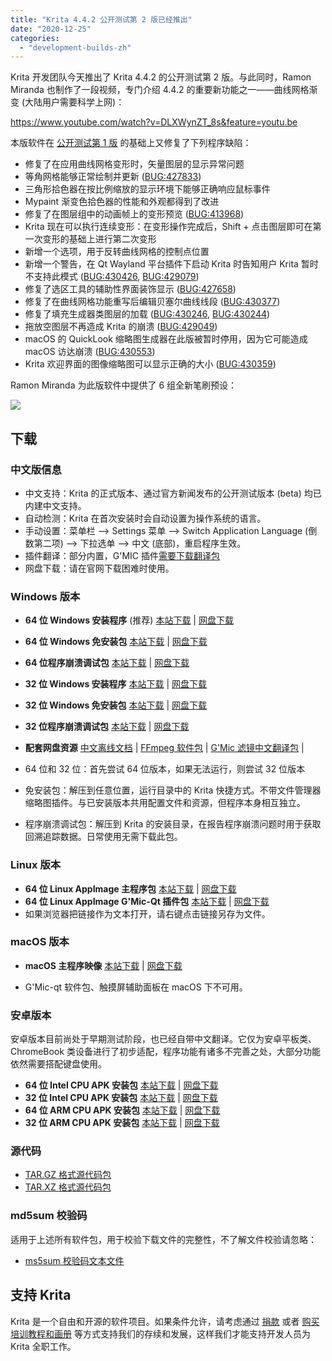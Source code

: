 ```yaml
---
title: "Krita 4.4.2 公开测试第 2 版已经推出"
date: "2020-12-25"
categories: 
  - "development-builds-zh"
---
```


Krita 开发团队今天推出了 Krita 4.4.2 的公开测试第 2 版。与此同时，Ramon Miranda 也制作了一段视频，专门介绍 4.4.2 的重要新功能之一——曲线网格渐变 (大陆用户需要科学上网)：

https://www.youtube.com/watch?v=DLXWynZT_8s&feature=youtu.be

本版软件在 [公开测试第 1 版](https://krita.org/en/item/first-beta-of-krita-4-4-2/) 的基础上又修复了下列程序缺陷：

- 修复了在应用曲线网格变形时，矢量图层的显示异常问题
- 等角网格能够正常绘制并更新 ([BUG:427833](https://bugs.kde.org/show_bug.cgi?id=427833))
- 三角形拾色器在按比例缩放的显示环境下能够正确响应鼠标事件
- Mypaint 渐变色拾色器的性能和外观都得到了改进
- 修复了在图层组中的动画帧上的变形预览 ([BUG:413968](https://bugs.kde.org/show_bug.cgi?id=413968))
- Krita 现在可以执行连续变形：在变形操作完成后，Shift + 点击图层即可在第一次变形的基础上进行第二次变形
- 新增一个选项，用于反转曲线网格的控制点位置
- 新增一个警告，在 Qt Wayland 平台插件下启动 Krita 时告知用户 Krita 暂时不支持此模式 ([BUG:430426](https://bugs.kde.org/show_bug.cgi?id=430426), [BUG:429079](https://bugs.kde.org/show_bug.cgi?id=429079))
- 修复了选区工具的辅助性界面装饰显示 ([BUG:427658](https://bugs.kde.org/show_bug.cgi?id=427658))
- 修复了在曲线网格功能重写后编辑贝塞尔曲线线段 ([BUG:430377](https://bugs.kde.org/show_bug.cgi?id=430377))
- 修复了填充生成器类图层的加载 ([BUG:430246](https://bugs.kde.org/show_bug.cgi?id=430246), [BUG:430244](https://bugs.kde.org/show_bug.cgi?id=430244))
- 拖放空图层不再造成 Krita 的崩溃 ([BUG:429049](https://bugs.kde.org/show_bug.cgi?id=429049))
- macOS 的 QuickLook 缩略图生成器在此版被暂时停用，因为它可能造成 macOS 访达崩溃 ([BUG:430553](https://bugs.kde.org/show_bug.cgi?id=430553))
- Krita 欢迎界面的图像缩略图可以显示正确的大小 ([BUG:430359](https://bugs.kde.org/show_bug.cgi?id=430359))

Ramon Miranda 为此版软件中提供了 6 组全新笔刷预设：

[![](/images/posts/2020/rgba_brushes.png)](/images/posts/2020/rgba_brushes.png)

## 下载

### 中文版信息

- 中文支持：Krita 的正式版本、通过官方新闻发布的公开测试版本 (beta) 均已内建中文支持。
- 自动检测：Krita 在首次安装时会自动设置为操作系统的语言。
- 手动设置：菜单栏 --> Settings 菜单 --> Switch Application Language (倒数第二项) --> 下拉选单 --> 中文 (底部)，重启程序生效。
- 插件翻译：部分内置，G'MIC 插件[需要下载翻译包](https://share.weiyun.com/SBopNjOn)
- 网盘下载：请在官网下载困难时使用。

### Windows 版本

- **64 位 Windows 安装程序** (推荐) [本站下载](https://download.kde.org/unstable/krita/4.4.2-beta2/krita-x64-4.4.2-beta2-setup.exe) | [网盘下载](https://share.weiyun.com/60HLzj6I)
- **64 位 Windows 免安装包** [本站下载](https://download.kde.org/unstable/krita/4.4.2-beta2/krita-x64-4.4.2-beta2.zip) | [网盘下载](https://share.weiyun.com/60HLzj6I)
- **64 位程序崩溃调试包** [本站下载](https://download.kde.org/unstable/krita/4.4.2-beta2/krita-x64-4.4.2-beta2-dbg.zip) | [网盘下载](https://share.weiyun.com/60HLzj6I)

- **32 位 Windows 安装程序** [本站下载](https://download.kde.org/unstable/krita/4.4.2-beta2/krita-x86-4.4.2-beta2-setup.exe) | [网盘下载](https://share.weiyun.com/Otvc2tpi)
- **32 位 Windows 免安装包** [本站下载](https://download.kde.org/unstable/krita/4.4.2-beta2/krita-x86-4.4.2-beta2.zip) | [网盘下载](https://share.weiyun.com/Otvc2tpi)
- **32 位程序崩溃调试包** [本站下载](https://download.kde.org/unstable/krita/4.4.2-beta2/krita-x86-4.4.2-beta2-dbg.zip) | [网盘下载](https://share.weiyun.com/Otvc2tpi)

- **配套网盘资源** [中文离线文档](https://share.weiyun.com/Dea2uj0M) | [FFmpeg 软件包](https://share.weiyun.com/6tH13bVC) | [G'Mic 滤镜中文翻译包](https://share.weiyun.com/SBopNjOn) |

- 64 位和 32 位：首先尝试 64 位版本，如果无法运行，则尝试 32 位版本
- 免安装包：解压到任意位置，运行目录中的 Krita 快捷方式。不带文件管理器缩略图插件。与已安装版本共用配置文件和资源，但程序本身相互独立。
- 程序崩溃调试包：解压到 Krita 的安装目录，在报告程序崩溃问题时用于获取回溯追踪数据。日常使用无需下载此包。

### Linux 版本

- **64 位 Linux AppImage 主程序包** [本站下载](https://download.kde.org/unstable/krita/4.4.2-beta2/krita-4.4.2-beta2-x86_64.appimage) | [网盘下载](https://share.weiyun.com/C0gZ6joR)
- **64 位 Linux AppImage G'Mic-Qt 插件包** [本站下载](https://download.kde.org/unstable/krita/4.4.2-beta2/gmic_krita_qt-x86_64.appimage) | [网盘下载](https://share.weiyun.com/C0gZ6joR)
- 如果浏览器把链接作为文本打开，请右键点击链接另存为文件。

### macOS 版本

- **macOS 主程序映像** [本站下载](https://download.kde.org/unstable/krita/4.4.2-beta2/krita-4.4.2-beta2.dmg) | [网盘下载](https://share.weiyun.com/gVg0CI53)

- G'Mic-qt 软件包、触摸屏辅助面板在 macOS 下不可用。

### 安卓版本

安卓版本目前尚处于早期测试阶段，也已经自带中文翻译。它仅为安卓平板类、ChromeBook 类设备进行了初步适配，程序功能有诸多不完善之处，大部分功能依然需要搭配键盘使用。

- **64 位 Intel CPU APK 安装包** [本站下载](https://download.kde.org/unstable/krita/4.4.2-beta2/krita-x86_64-4.4.2-beta2.apk) | [网盘下载](https://share.weiyun.com/tEkbnO1K)
- **32 位 Intel CPU APK 安装包** [本站下载](https://download.kde.org/unstable/krita/4.4.2-beta2/krita-x86-4.4.2-beta2.apk) | [网盘下载](https://share.weiyun.com/tEkbnO1K)
- **64 位 ARM CPU APK 安装包** [本站下载](https://download.kde.org/unstable/krita/4.4.2-beta2/krita-arm64-4.4.2-beta2.apk) | [网盘下载](https://share.weiyun.com/tEkbnO1K)
- **32 位 ARM CPU APK 安装包** [本站下载](https://download.kde.org/unstable/krita/4.4.2-beta2/krita-arm32-4.4.2-beta2.apk) | [网盘下载](https://share.weiyun.com/tEkbnO1K)

### 源代码

- [TAR.GZ 格式源代码包](https://download.kde.org/unstable/krita/4.4.2-beta2/krita-4.4.2-beta2.tar.gz)
- [TAR.XZ 格式源代码包](https://download.kde.org/unstable/krita/4.4.2-beta2/krita-4.4.2-beta2.tar.xz)

### md5sum 校验码

适用于上述所有软件包，用于校验下载文件的完整性，不了解文件校验请忽略：

- [ms5sum 校验码文本文件](https://download.kde.org/unstable/krita/4.4.2-beta2/md5sum.txt)

## 支持 Krita

Krita 是一个自由和开源的软件项目。如果条件允许，请考虑通过 [捐款](https://krita.org/zh/support-us-zh/donation-zh/) 或者 [购买培训教程和画册](https://krita.org/en/shop/) 等方式支持我们的存续和发展，这样我们才能支持开发人员为 Krita 全职工作。

